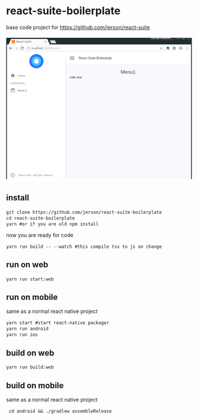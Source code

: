 # react-suite-boilerplate

base code project for https://github.com/jerson/react-suite

![default view](https://github.com/jerson/react-suite-boilerplate/raw/master/docs/sample.png)


## install

    git clone https://github.com/jerson/react-suite-boilerplate
    cd react-suite-boilerplate
    yarn #or if you are old npm install
    

now you are ready for code

    yarn run build -- --watch #this compile tsx to js on change
    

## run on web
    
    yarn run start:web
    
## run on mobile

same as a normal react native project

    yarn start #start react-native packager
    yarn run android 
    yarn run ios 

## build on web
    
    yarn run build:web
    
## build on mobile

same as a normal react native project

     cd android && ./gradlew assembleRelease  
    